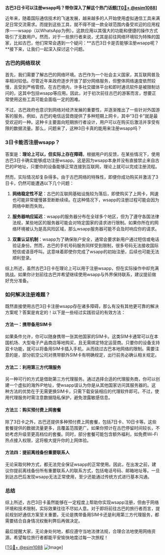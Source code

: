 **古巴3日卡可以注册wsapp吗？带你深入了解这个热门话题[[TG💪+ @esim1088](https://t.me/s/esim1088)]**

近年来，随着国际通信技术的飞速发展，越来越多的人开始使用虚拟通信工具来满足日常交流需求。而提到这些工具，就不得不提一款全球范围内备受欢迎的应用程序——wsapp（以WhatsApp为例）。这款应用以其强大的功能和便捷的操作方式吸引了无数用户。然而，对于一些旅行者来说，尤其是前往网络环境较为特殊的国家，比如古巴，他们常常会遇到一个疑问：**古巴3日卡是否能够注册wsapp呢？**接下来，让我们一起深入探讨这个问题。

### 古巴的网络现状

首先，我们需要了解古巴的网络环境。古巴作为一个社会主义国家，其互联网普及率相对较低。尽管近年来政府逐步开放了部分网络服务，但整体网络速度依然较慢，且受到严格管控。在古巴境内，许多社交媒体平台和即时通讯软件是被限制访问的，这其中包括wsapp等应用。因此，对于初次前往古巴的游客而言，想要正常使用这些工具可能会面临一定的困难。

不过，古巴政府也意识到网络对经济发展的重要性，并逐渐推出了一些针对外国游客的服务。例如，古巴的电信运营商提供了多种短期上网卡，其中“3日卡”就是最受欢迎的一种。这种卡主要面向短期旅行者设计，用户可以在购买后激活并享受有限的数据流量。那么，问题来了，这种3日卡真的能用来注册wsapp吗？

### 3日卡能否注册wsapp？

答案是：**理论上可以，但实际上存在障碍**。根据用户的反馈，在某些情况下，使用古巴3日卡确实能够成功注册wsapp。这是因为wsapp本身并没有直接禁止来自古巴的IP地址，只要你的设备能够正常连接到互联网，理论上就可以完成注册流程。

然而，实际情况却复杂得多。由于古巴网络的特殊性，即便你成功购买并激活了3日卡，仍然可能遭遇以下几个问题：

1. **网络稳定性不足**：古巴的互联网基础设施较为落后，即使购买了上网卡，网速也可能非常缓慢甚至断断续续。在这种情况下，wsapp的注册过程可能会因为网络中断而失败。
   
2. **服务器响应延迟**：wsapp的服务器分布在全球多个地区，但为了遵守各国法律法规，某些地区的服务器可能会对特定国家的请求进行限制。如果你所在的网络环境被认为是高风险区域，那么wsapp服务器可能不会及时响应你的请求。

3. **双重认证机制**：wsapp为了确保账户安全，通常会要求新用户通过短信或电话验证身份。然而，古巴的手机号码服务同样受到限制，很多号码无法接收国际短信或语音呼叫。这意味着即使你完成了wsapp的初始注册，后续也可能无法顺利登录。

综上所述，虽然古巴3日卡在理论上可以用于注册wsapp，但在实际操作中却充满挑战。如果你计划前往古巴并希望继续使用wsapp与外界保持联系，建议提前做好充分准备。

### 如何解决注册难题？

既然直接使用古巴3日卡注册wsapp存在诸多障碍，那么有没有其他更可靠的解决方案呢？答案是肯定的！以下是一些经过实践验证的有效方法：

#### 方法一：携带备用SIM卡
如果条件允许，你可以随身携带一张其他国家的SIM卡。这类SIM卡通常可以在本国机场、大型电子产品商店等地购买，且无需绑定特定运营商。只要你的设备支持双卡功能，就可以将备用SIM卡插入手机，从而绕过古巴本地网络的限制。需要注意的是，部分航空公司对携带额外SIM卡有明确规定，出行前务必确认相关规定。

#### 方法二：利用第三方代理服务
另一种可行的方式是借助第三方代理服务。通过选择合适的代理服务商，你可以创建一个虚拟的海外IP地址，使wsapp误认为你是从其他国家访问其服务器的。这种方法的优势在于无需更换SIM卡，只需下载安装相应的代理软件即可。不过，使用代理服务时需注意数据隐私保护，避免泄露敏感信息。

#### 方法三：购买预付费上网套餐
除了3日卡之外，古巴还提供多种预付费上网套餐，包括7日卡、10日卡等。这些套餐提供的数据流量更多，且覆盖范围更广。如果你预计在古巴停留时间较长，不妨考虑升级至更高档位的套餐。同时，部分套餐可能包含额外福利，如免费Wi-Fi热点接入权限，这将极大提升你的上网体验。

#### 方法四：提前离线备份重要联系人
无论采取何种方式，都无法完全保证wsapp的正常使用。因此，在出发之前，建议你提前离线备份所有重要联系人的联系方式，包括电话号码、邮箱地址等。一旦到达古巴后发现wsapp无法正常使用，至少还能通过传统方式进行基本沟通。

### 总结

综上所述，古巴3日卡虽然能够在一定程度上帮助你实现wsapp注册，但由于网络环境和技术限制，实际效果往往不尽如人意。对于即将前往古巴的旅行者而言，提前规划好通信方案至关重要。无论是携带备用SIM卡还是利用第三方代理服务，都需要结合自身情况权衡利弊后再做决定。

最后提醒大家，无论身处何地，都应遵守当地法律法规，合理合法地使用网络资源。希望每位旅行者都能平安愉快地度过每一次旅程！

[[TG💪+ @esim1088](https://t.me/s/esim1088) ![Image](https://i.postimg.cc/4NQfJmqS/Snipaste-2025-05-13-00-14-12.png)]